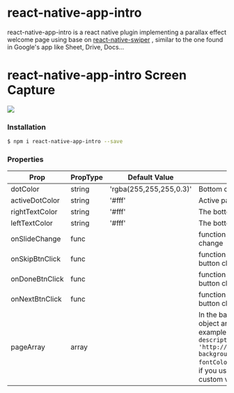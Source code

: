 # react-native-app-intro
react-native-app-intro is a react native plugin implementing a parallax effect welcome page using base on [react-native-swiper](https://github.com/leecade/react-native-swiper) , similar to the one found in Google's app like Sheet, Drive, Docs...

# react-native-app-intro Screen Capture
<img src="http://i.giphy.com/3o6ozjLoOnYTXfzJgQ.gif">


### Installation

```bash
$ npm i react-native-app-intro --save
```

### Properties
| Prop           | PropType | Default Value           | Description                                                                                                                                                                                                                                                                      |
|----------------|----------|-------------------------|----------------------------------------------------------------------------------------------------------------------------------------------------------------------------------------------------------------------------------------------------------------------------------|
| dotColor       | string   | 'rgba(255,255,255,0.3)' | Bottom of the page dot color                                                                                                                                                                                                                                                     |
| activeDotColor | string   | '#fff'                  | Active page index dot color                                                                                                                                                                                                                                                      |
| rightTextColor | string   | '#fff'                  | The bottom right Text `Done、>` color                                                                                                                                                                                                                                            |
| leftTextColor  | string   | '#fff'                  | The bottom left Text `Skip` color                                                                                                                                                                                                                                                |
| onSlideChange  | func     |                         | function to call when the pages change                                                                                                                                                                                                                                           |
| onSkipBtnClick | func     |                         | function to call when the Skip button click                                                                                                                                                                                                                                      |
| onDoneBtnClick | func     |                         | function to call when the Done button click                                                                                                                                                                                                                                      |
| onNextBtnClick | func     |                         | function to call when the Next '>' button click                                                                                                                                                                                                                                  |
| pageArray      | array    |                         | In the basic usage, you can input object array to render basic view example: ```[{title: 'Example', description: 'Page1', img: 'http://i.imgur.com/da4G0Io.png', backgroundColor: '#9DD6EB', fontColor: '#fff', level: '10'}]```, if you use pageArray you can't use custom view |

